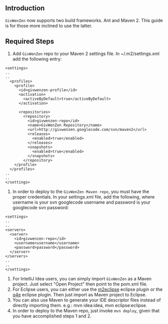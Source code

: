 ## Introduction ##

`GivWenZen` now supports two build frameworks. Ant and Maven 2. This guide is for those more inclined to use the latter.


## Required Steps ##

  1. Add `GivWenZen` repo to your Maven 2 settings file. In ~/.m2/settings.xml add the following entry:
```
<settings>
..
..
  <profiles>
    <profile>
      <id>givwenzen-profile</id>
      <activation>
        <activeByDefault>true</activeByDefault>
      </activation>

      <repositories>
        <repository>
      	  <id>givwenzen-repo</id>
      	  <name>GivWenZen Repository</name>
      	  <url>http://givwenzen.googlecode.com/svn/maven2</url>
      	  <releases>
            <enabled>true</enabled>
          </releases>
     	  <snapshots>
            <enabled>true</enabled>
      	  </snapshots>
        </repository>
    </profile>
  </profiles>  
..
..
</settings>
```
  1. In order to deploy to the `GivWenZen Maven repo`, you must have the proper credentials. In your settings.xml file, add the following, where username is your svn googlecode username and password is your googlecode svn password:
```
<settings>
..
..
<servers>
  <server>
    <id>givwenzen-repo</id>
    <username>username</username>
    <password>password</password>
  </server>
</servers>
..
..
</settings>
```
  1. For IntelliJ Idea users, you can simply import `GivWenZen` as a Maven project. Just select "Open Project" then point to the pom.xml file.
  1. For Eclipse users, you can either use the [m2eclipse](http://m2eclipse.sonatype.org/) eclipse plugin or the [q4e](http://code.google.com/p/q4e/) eclipse plugin. Then just import as Maven project to Eclipse.
  1. You can also use Maven to generate your IDE descriptor files instead of directly importing them. e.g.: mvn idea:idea, mvn eclipse:eclipse.
  1. In order to deploy to the Maven repo, just invoke `mvn deploy`, given that you have accomplished steps 1 and 2.